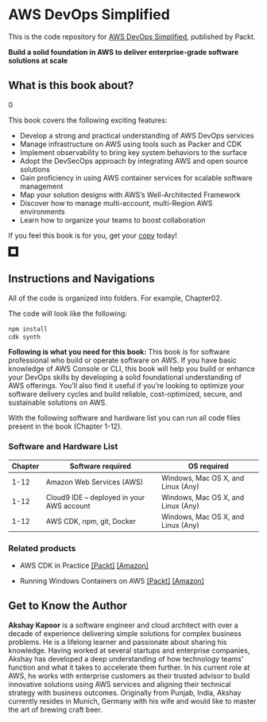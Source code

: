 # AWS DevOps Simplified

<a href="https://www.packtpub.com/product/aws-devops-simplified/9781837634460?utm_source=github&utm_medium=repository&utm_campaign=9781786461629"><img src="" alt="" height="256px" align="right"></a>

This is the code repository for [AWS DevOps Simplified](https://www.packtpub.com/product/aws-devops-simplified/9781837634460?utm_source=github&utm_medium=repository&utm_campaign=9781786461629), published by Packt.

**Build a solid foundation in AWS to deliver enterprise-grade software solutions at scale**

## What is this book about?
0

This book covers the following exciting features:
* Develop a strong and practical understanding of AWS DevOps services
* Manage infrastructure on AWS using tools such as Packer and CDK
* Implement observability to bring key system behaviors to the surface
* Adopt the DevSecOps approach by integrating AWS and open source solutions
* Gain proficiency in using AWS container services for scalable software management
* Map your solution designs with AWS’s Well-Architected Framework
* Discover how to manage multi-account, multi-Region AWS environments
* Learn how to organize your teams to boost collaboration

If you feel this book is for you, get your [copy](https://www.amazon.com/dp/1837634467) today!

<a href="https://www.packtpub.com/?utm_source=github&utm_medium=banner&utm_campaign=GitHubBanner"><img src="https://raw.githubusercontent.com/PacktPublishing/GitHub/master/GitHub.png" 
alt="https://www.packtpub.com/" border="5" /></a>

## Instructions and Navigations
All of the code is organized into folders. For example, Chapter02.

The code will look like the following:
```
npm install
cdk synth
```

**Following is what you need for this book:**
This book is for software professional who build or operate software on AWS. If you have basic knowledge of AWS Console or CLI, this book will help you build or enhance your DevOps skills by developing a solid foundational understanding of AWS offerings. You’ll also find it useful if you’re looking to optimize your software delivery cycles and build reliable, cost-optimized, secure, and sustainable solutions on AWS.

With the following software and hardware list you can run all code files present in the book (Chapter 1-12).
### Software and Hardware List
| Chapter | Software required | OS required |
| -------- | ------------------------------------ | ----------------------------------- |
| 1-12 | Amazon Web Services (AWS) | Windows, Mac OS X, and Linux (Any) |
| 1-12 | Cloud9 IDE – deployed in your AWS account | Windows, Mac OS X, and Linux (Any) |
| 1-12 | AWS CDK, npm, git, Docker | Windows, Mac OS X, and Linux (Any) |

### Related products
* AWS CDK in Practice [[Packt]](https://www.packtpub.com/product/aws-cdk-in-practice/9781801812399?utm_source=github&utm_medium=repository&utm_campaign=9781801812399) [[Amazon]](https://www.amazon.com/dp/180181239X)

* Running Windows Containers on AWS [[Packt]](https://www.packtpub.com/product/running-windows-containers-on-aws/9781804614136?utm_source=github&utm_medium=repository&utm_campaign=9781804614136) [[Amazon]](https://www.amazon.com/dp/1804614130)

## Get to Know the Author
**Akshay Kapoor**
is a software engineer and cloud architect with over a decade of experience delivering simple solutions for complex business problems. He is a lifelong learner and passionate about sharing his knowledge. Having worked at several startups and enterprise companies, Akshay has developed a deep understanding of how technology teams' function and what it takes to accelerate them further. In his current role at AWS, he works with enterprise customers as their trusted advisor to build innovative solutions using AWS services and aligning their technical strategy with business outcomes.
Originally from Punjab, India, Akshay currently resides in Munich, Germany with his wife and would like to master the art of brewing craft beer.
